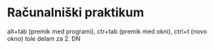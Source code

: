 # Računalniški praktikum
alt+tab (premik med programi), ctr+tab (premik med okni), ctrl+t (novo okno) 
tole delam za 2. DN
